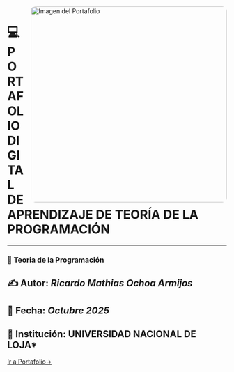 <img src="https://github.com/user-attachments/assets/8d8c510b-7815-4c22-a399-af30af7628a2" alt="Imagen del Portafolio" width="450" style="float: right; margin-left: 15px; border-radius: 10px;">

# 💻 **PORTAFOLIO DIGITAL DE APRENDIZAJE DE TEORÍA DE LA PROGRAMACIÓN**  

---

### 📘 **Teoria de la Programación**  


## ✍️ **Autor:** *Ricardo Mathias Ochoa Armijos*  
## 📅 **Fecha:** *Octubre 2025*  
## 📍 **Institución:** UNIVERSIDAD NACIONAL DE LOJA*




[Ir a Portafolio→](index.md)

